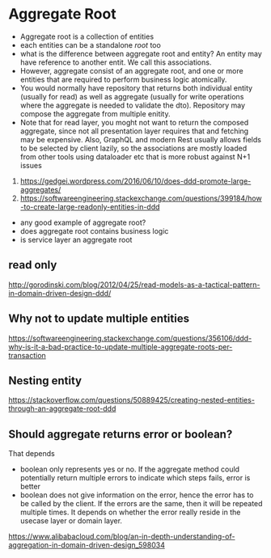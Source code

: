 # Aggregate Root


- Aggregate root is a collection of entities
- each entities can be a standalone _root_ too
- what is the difference between aggregate root and entity? An entity may have reference to another entit. We call this associations.
- However, aggregate consist of an aggregate root, and one or more entities that are required to perform business logic atomically. 
- You would normally have repository that returns both individual entity (usually for read) as well as aggregate (usually for write operations where the aggregate is needed to validate the dto). Repository may compose the aggregate from multiple enitity. 
- Note that for read layer, you moght not want to return the composed aggregate, since not all presentation layer requires that and fetching may be expensive. Also, GraphQL and modern Rest usually allows fields to be selected by client lazily, so the associations are mostly loaded from other tools using dataloader etc that is more robust against N+1 issues

1. https://gedgei.wordpress.com/2016/06/10/does-ddd-promote-large-aggregates/
2. https://softwareengineering.stackexchange.com/questions/399184/how-to-create-large-readonly-entities-in-ddd

- any good example of aggregate root?
- does aggregate root contains business logic
- is service layer an aggregate root

## read only
http://gorodinski.com/blog/2012/04/25/read-models-as-a-tactical-pattern-in-domain-driven-design-ddd/

## Why not to update multiple entities
https://softwareengineering.stackexchange.com/questions/356106/ddd-why-is-it-a-bad-practice-to-update-multiple-aggregate-roots-per-transaction

## Nesting entity
https://stackoverflow.com/questions/50889425/creating-nested-entities-through-an-aggregate-root-ddd


## Should aggregate returns error or boolean?

That depends 
- boolean only represents yes or no. If the aggregate method could potentially return multiple errors to indicate which steps fails, error is better
- boolean does not give information on the error, hence the error has to be called by the client. If the errors are the same, then it will be repeated multiple times. It depends on whether the error really reside in the usecase layer or domain layer. 


https://www.alibabacloud.com/blog/an-in-depth-understanding-of-aggregation-in-domain-driven-design_598034
